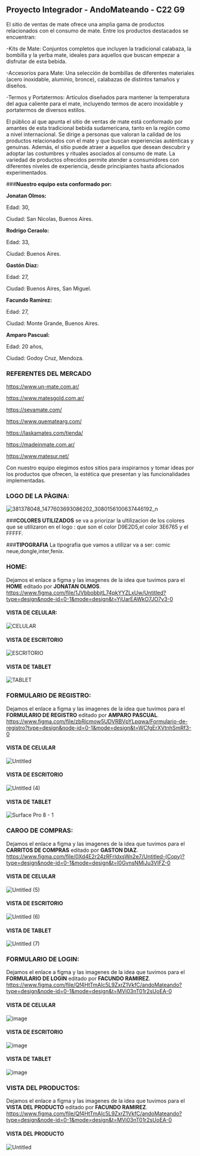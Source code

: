 ## Proyecto Integrador - AndoMateando - C22 G9
El sitio de ventas de mate ofrece una amplia gama de productos relacionados con el consumo de mate. Entre los productos destacados se encuentran:

-Kits de Mate: Conjuntos completos que incluyen la tradicional calabaza, la bombilla y la yerba mate, ideales para aquellos que buscan empezar a disfrutar de esta bebida.

-Accesorios para Mate: Una selección de bombillas de diferentes materiales (acero inoxidable, aluminio, bronce), calabazas de distintos tamaños y diseños.

-Termos y Portatermos: Artículos diseñados para mantener la temperatura del agua caliente para el mate, incluyendo termos de acero inoxidable y portatermos de diversos estilos.

El público al que apunta el sitio de ventas de mate está conformado por amantes de esta tradicional bebida sudamericana, tanto en la región como a nivel internacional. Se dirige a personas que valoran la calidad de los productos relacionados con el mate y que buscan experiencias auténticas y genuinas. Además, el sitio puede atraer a aquellos que desean descubrir y adoptar las costumbres y rituales asociados al consumo de mate. La variedad de productos ofrecidos permite atender a consumidores con diferentes niveles de experiencia, desde principiantes hasta aficionados experimentados.

###**Nuestro equipo esta conformado por:**

**Jonatan Olmos:**

  Edad: 30,
  
  Ciudad: San Nicolas, Buenos Aires.

**Rodrigo Ceraolo:**


  Edad: 33,
  
  Ciudad: Buenos Aires.

**Gastón Diaz:** 

  Edad: 27,
  
  Ciudad: Buenos Aires, San Miguel.

**Facundo Ramirez:**  

  Edad: 27,
  
  Ciudad: Monte Grande, Buenos Aires.

**Amparo Pascual:**

  Edad: 20 años,
  
  Ciudad: Godoy Cruz, Mendoza.

### REFERENTES DEL MERCADO
https://www.un-mate.com.ar/ 

https://www.matesgold.com.ar/

https://sevamate.com/

https://www.quematearg.com/

https://laskamates.com/tienda/

https://madeinmate.com.ar/

https://www.matesur.net/

Con nuestro equipo elegimos estos sitios para inspirarnos y tomar ideas por los productos que ofrecen, la estética que presentan y las funcionalidades implementadas.

### **LOGO DE LA PÀGINA:**
![381378048_1477603693086202_3080156100637446192_n](https://github.com/Jonatan-olmos/grupo_9_AndoMateando/assets/27811128/448765fd-cf92-4a1d-8dad-daf8eb83f40d)

###**COLORES UTILIZADOS**
se va a priorizar la ultilizacion de los colores que se utilizaron en el logo :
que son el color D9E2D5,el color 3E6765 y el FFFFF.

###**TIPOGRAFIA**
La tipografia que vamos a utilizar va a ser:
comic neue,dongle,inter,fenix.



### **HOME:**
Dejamos el enlace a figma y las imagenes de la idea que tuvimos para el  **HOME** editado por **JONATAN OLMOS**.  
https://www.figma.com/file/1JVbbobbjtL74pkYYZLxUw/Untitled?type=design&node-id=0-1&mode=design&t=YjUarEAWkO7JO7v3-0

#### **VISTA DE CELULAR:**
![CELULAR](https://github.com/Jonatan-olmos/grupo_9_AndoMateando/assets/27811128/93a6c2a4-f11a-4a20-9bc2-08a62adefad2)
#### VISTA DE ESCRITORIO
![ESCRITORIO](https://github.com/Jonatan-olmos/grupo_9_AndoMateando/assets/27811128/f2604cd0-859e-401c-8326-c45e2c51ac12)
#### VISTA DE TABLET
![TABLET](https://github.com/Jonatan-olmos/grupo_9_AndoMateando/assets/27811128/6f997b47-8df1-4d73-ad84-26cdc7888c91)



### **FORMULARIO DE REGISTRO:** 
Dejamos el enlace a figma y las imagenes de la idea que tuvimos para el  **FORMULARIO DE REGISTRO** editado por **AMPARO PASCUAL**.
https://www.figma.com/file/zbRicmow5UDVRBVpYLpqwa/Formulario-de-registro?type=design&node-id=0-1&mode=design&t=WCfgErXVtnhSmRf3-0

#### VISTA DE CELULAR
![Untitled](https://github.com/Jonatan-olmos/grupo_9_AndoMateando/assets/27811128/23ce7118-f0c0-4f46-aea7-61841686c96e)
#### VISTA DE ESCRITORIO
![Untitled (4)](https://github.com/Jonatan-olmos/grupo_9_AndoMateando/assets/27811128/57bfb28a-4091-4259-b39f-9e95b5747a3a)
#### VISTA DE TABLET
![Surface Pro 8 - 1](https://github.com/Jonatan-olmos/grupo_9_AndoMateando/assets/27811128/60761445-5f17-4d19-9513-9e017efe4768)


### **CAROO DE COMPRAS:**
Dejamos el enlace a figma y las imagenes de la idea que tuvimos para el **CARRITOS DE COMPRAS**   editado por **GASTON DIAZ**.
https://www.figma.com/file/0Xd4E2r24zRFrIdxsWn2e7/Untitled-(Copy)?type=design&node-id=0-1&mode=design&t=I0GvnsNMiJu3VlFZ-0

#### VISTA DE CELULAR
![Untitled (5)](https://github.com/Jonatan-olmos/grupo_9_AndoMateando/assets/27811128/28c35559-b63b-4f9a-bddb-c8c62e1ef8f6)
#### VISTA DE ESCRITORIO
![Untitled (6)](https://github.com/Jonatan-olmos/grupo_9_AndoMateando/assets/27811128/43785065-a42d-4d64-8fad-33199037df6f)
#### VISTA DE TABLET
![Untitled (7)](https://github.com/Jonatan-olmos/grupo_9_AndoMateando/assets/27811128/0de5064c-5aac-4924-b5c1-845757a93dd4)



### **FORMULARIO DE LOGIN:**
Dejamos el enlace a figma y las imagenes de la idea que tuvimos para el **FORMULARIO DE LOGIN**   editado por **FACUNDO RAMIREZ**.
https://www.figma.com/file/Qf4HtTmAlc5L9ZxrZ1VkfC/andoMateando?type=design&node-id=0-1&mode=design&t=MVi03nT01r2sUoEA-0

#### VISTA DE CELULAR
![image](https://github.com/Jonatan-olmos/grupo_9_AndoMateando/assets/27811128/8c18d6c5-cb90-4918-bd3d-4bd379cc644b)
#### VISTA DE ESCRITORIO
![image](https://github.com/Jonatan-olmos/grupo_9_AndoMateando/assets/27811128/e273ee27-6d44-494a-ac5c-008a7707d59f)
#### VISTA DE TABLET
![image](https://github.com/Jonatan-olmos/grupo_9_AndoMateando/assets/27811128/f3261293-f951-4ddf-81f9-6ebded32dad4)

### **VISTA DEL PRODUCTOS:**
Dejamos el enlace a figma y las imagenes de la idea que tuvimos para el **VISTA DEL PRODUCTO**   editado por **FACUNDO RAMIREZ**.
[https://www.figma.com/file/Qf4HtTmAlc5L9ZxrZ1VkfC/andoMateando?type=design&node-id=0-1&mode=design&t=MVi03nT01r2sUoEA-0
](https://www.figma.com/file/IKnDoMwCFNUeXuitCMyo04/Untitled?type=design&node-id=0-1&mode=design&t=FHhtCsRs0lgW7Si7-0)
#### VISTA DEL PRODUCTO
![Untitled](https://github.com/Jonatan-olmos/grupo_9_AndoMateando/assets/27811128/97a64382-7f5f-4442-a387-5561995077c5)




